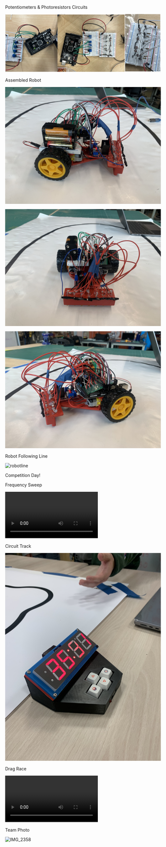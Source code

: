 Potentiometers & Photoresistors Circuits

![Potentiometers & Photoresistors](pp.jpeg)

Assembled Robot

![assembled1](assembled-1.jpg)

![assembled2](assembled-2.jpg)

![assembled3](assembled-3.jpg)

Robot Following Line

![robotline](rl.gif)

Competition Day!

Frequency Sweep

![frequencysweep](frequencysweep.mov)

Circuit Track

![looptimer](looptime.jpg)

Drag Race

![dragrace](dragrace2.mov)

Team Photo

![IMG_2358](IMG_2358.jpg)
